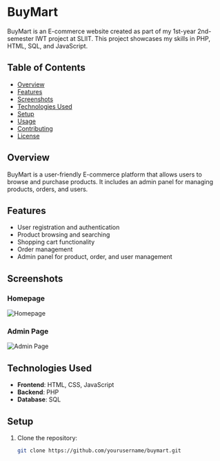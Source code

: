# BuyMart

BuyMart is an E-commerce website created as part of my 1st-year 2nd-semester IWT project at SLIIT. This project showcases my skills in PHP, HTML, SQL, and JavaScript.

## Table of Contents

- [Overview](#overview)
- [Features](#features)
- [Screenshots](#screenshots)
- [Technologies Used](#technologies-used)
- [Setup](#setup)
- [Usage](#usage)
- [Contributing](#contributing)
- [License](#license)

## Overview

BuyMart is a user-friendly E-commerce platform that allows users to browse and purchase products. It includes an admin panel for managing products, orders, and users.

## Features

- User registration and authentication
- Product browsing and searching
- Shopping cart functionality
- Order management
- Admin panel for product, order, and user management

## Screenshots

### Homepage
![Homepage](path/to/homepage-screenshot.png)

### Admin Page
![Admin Page](path/to/admin-page-screenshot.png)

## Technologies Used

- **Frontend**: HTML, CSS, JavaScript
- **Backend**: PHP
- **Database**: SQL

## Setup

1. Clone the repository:
   ```bash
   git clone https://github.com/yourusername/buymart.git
